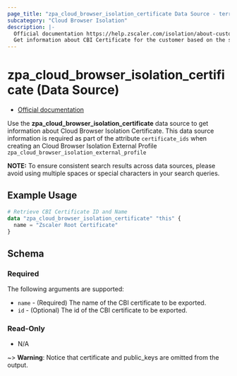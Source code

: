 ```yaml
---
page_title: "zpa_cloud_browser_isolation_certificate Data Source - terraform-provider-zpa"
subcategory: "Cloud Browser Isolation"
description: |-
  Official documentation https://help.zscaler.com/isolation/about-custom-root-certificates-cloud-browser-isolation
  Get information about CBI Certificate for the customer based on the specified ID.
---
```


# zpa_cloud_browser_isolation_certificate (Data Source)

* [Official documentation](https://help.zscaler.com/isolation/adding-banner-theme-isolation-end-user-notification-zpa)

Use the **zpa_cloud_browser_isolation_certificate** data source to get information about Cloud Browser Isolation Certificate. This data source information is required as part of the attribute `certificate_ids` when creating an Cloud Browser Isolation External Profile ``zpa_cloud_browser_isolation_external_profile``

**NOTE:** To ensure consistent search results across data sources, please avoid using multiple spaces or special characters in your search queries.

## Example Usage

```terraform
# Retrieve CBI Certificate ID and Name
data "zpa_cloud_browser_isolation_certificate" "this" {
  name = "Zscaler Root Certificate"
}
```

## Schema

### Required

The following arguments are supported:

* `name` - (Required) The name of the CBI certificate to be exported.
* `id` - (Optional) The id of the CBI certificate to be exported.

### Read-Only

* N/A

~> **Warning**: Notice that certificate and public_keys are omitted from the output.
